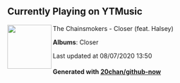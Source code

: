 ## Currently Playing on YTMusic

[<img align="left" width="100" src="https://lh3.googleusercontent.com/OENS67fdBl4jZ5azZnltf6cE350fONI29kYGskXBsIhRJmskeFztww0m1RV-aXyF9W7N-OlK7etyUW2y">](https://music.youtube.com/channel/UCQgUHOPJJrmzCjExg-ISupA)

The Chainsmokers - Closer (feat. Halsey)

**Albums**: Closer

Last updated at 08/07/2020 13:50

#### Generated with [20chan/github-now](https://github.com/20chan/github-now)


<!--
**20chan/20chan** is a ✨ _special_ ✨ repository because its `README.md` (this file) appears on your GitHub profile.

Here are some ideas to get you started:

- 🔭 I’m currently working on ...
- 🌱 I’m currently learning ...
- 👯 I’m looking to collaborate on ...
- 🤔 I’m looking for help with ...
- 💬 Ask me about ...
- 📫 How to reach me: ...
- 😄 Pronouns: ...
- ⚡ Fun fact: ...
-->
